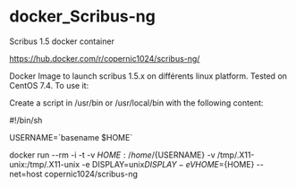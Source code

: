 # docker_Scribus-ng
Scribus 1.5 docker container

https://hub.docker.com/r/copernic1024/scribus-ng/

Docker Image to launch scribus 1.5.x on différents linux platform.
Tested on CentOS 7.4. 
To use it:

Create a script in /usr/bin or /usr/local/bin with the following content:

#!/bin/sh

USERNAME=\`basename $HOME\`

docker run --rm -i -t -v ${HOME}:/home/${USERNAME} -v /tmp/.X11-unix:/tmp/.X11-unix -e DISPLAY=unix$DISPLAY -e VHOME=${HOME} --net=host copernic1024/scribus-ng
